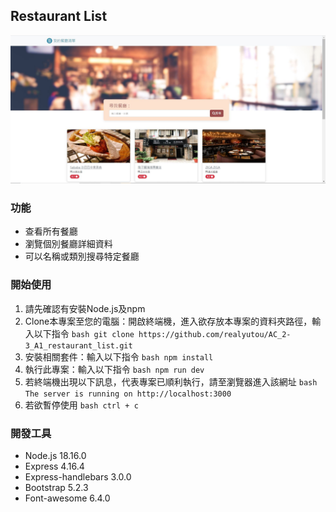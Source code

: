 ## Restaurant List

![Snapsot about Restaurant List](./public/image/snapshot01.jpg)

### 功能
  + 查看所有餐廳
  + 瀏覽個別餐廳詳細資料
  + 可以名稱或類別搜尋特定餐廳

### 開始使用
  1. 請先確認有安裝Node.js及npm
  2. Clone本專案至您的電腦：開啟終端機，進入欲存放本專案的資料夾路徑，輸入以下指令
    ```bash
      git clone https://github.com/realyutou/AC_2-3_A1_restaurant_list.git
    ```
  3. 安裝相關套件：輸入以下指令
    ```bash
      npm install
    ```
  4. 執行此專案：輸入以下指令
    ```bash
      npm run dev
    ```
  5. 若終端機出現以下訊息，代表專案已順利執行，請至瀏覽器進入該網址
    ```bash
      The server is running on http://localhost:3000
    ```
  6. 若欲暫停使用
    ```bash
      ctrl + c
    ```

### 開發工具
  + Node.js 18.16.0
  + Express 4.16.4
  + Express-handlebars 3.0.0
  + Bootstrap 5.2.3
  + Font-awesome 6.4.0